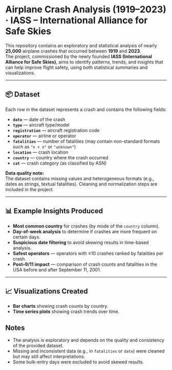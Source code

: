 # **Airplane Crash Analysis (1919–2023) · IASS – International Alliance for Safe Skies**

This repository contains an exploratory and statistical analysis of nearly **25,000** airplane crashes that occurred between **1919** and **2023**.  
The project, commissioned by the newly founded **IASS (International Alliance for Safe Skies)**, aims to identify patterns, trends, and insights that can help improve flight safety, using both statistical summaries and visualizations.

---

## **📦 Dataset**

Each row in the dataset represents a crash and contains the following fields:

- **`date`** — date of the crash  
- **`type`** — aircraft type/model  
- **`registration`** — aircraft registration code  
- **`operator`** — airline or operator  
- **`fatalities`** — number of fatalities (may contain non-standard formats such as `"n + n"` or `"unknown"`)  
- **`location`** — crash location  
- **`country`** — country where the crash occurred  
- **`cat`** — crash category (as classified by ASN)

**Data quality note:**  
The dataset contains missing values and heterogeneous formats (e.g., dates as strings, textual fatalities). Cleaning and normalization steps are included in the project.

---


## **📊 Example Insights Produced**

- **Most common country** for crashes (by mode of the `country` column).  
- **Day-of-week analysis** to determine if crashes are more frequent on certain days.  
- **Suspicious date filtering** to avoid skewing results in time-based analysis.  
- **Safest operators** — operators with ≥10 crashes ranked by fatalities per crash.  
- **Post–9/11 impact** — comparison of crash counts and fatalities in the USA before and after September 11, 2001.

---

## **📈 Visualizations Created**

- **Bar charts** showing crash counts by country.  
- **Time series plots** showing crash trends over time.


## **Notes**

- The analysis is exploratory and depends on the quality and consistency of the provided dataset.  
- Missing and inconsistent data (e.g., in `fatalities` or `date`) were cleaned but may still affect interpretations.  
- Some bulk-entry days were excluded to avoid skewed results. 
